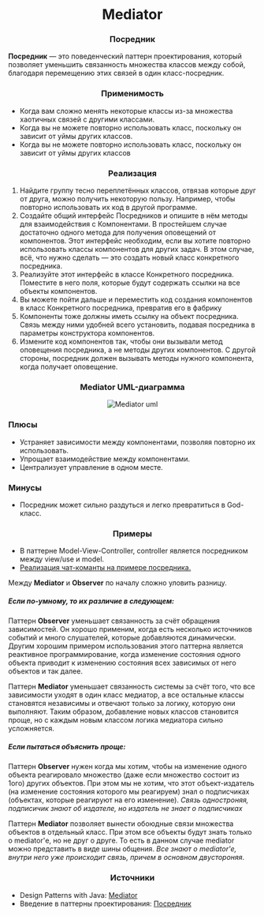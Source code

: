 <h1 align="center">
   Mediator
</h1>
<h3 align="center">
   Посредник
</h3>

**Посредник** — это поведенческий паттерн проектирования, который позволяет уменьшить связанность множества классов
между собой, благодаря перемещению этих связей в один класс-посредник.

<h3 align="center">
   Применимость
</h3>

- Когда вам сложно менять некоторые классы из-за множества хаотичных связей с другими классами.
- Когда вы не можете повторно использовать класс, поскольку он зависит от уймы других классов.
- Когда вы не можете повторно использовать класс, поскольку он зависит от уймы других классов

<h3 align="center">
   Реализация
</h3>

1. Найдите группу тесно переплетённых классов, отвязав которые друг от друга, можно получить некоторую пользу. Например,
   чтобы повторно использовать их код в другой программе.
2. Создайте общий интерфейс Посредников и опишите в нём методы для взаимодействия с Компонентами. В простейшем случае
   достаточно одного метода для получения оповещений от компонентов.
   Этот интерфейс необходим, если вы хотите повторно
   использовать классы компонентов для других задач. В этом
   случае, всё, что нужно сделать — это создать новый класс
   конкретного посредника.
3. Реализуйте этот интерфейс в классе Конкретного посредника. Поместите в него поля, которые будут содержать ссылки на
   все объекты компонентов.
4. Вы можете пойти дальше и переместить код создания компонентов в класс Конкретного посредника, превратив его в фабрику
5. Компоненты тоже должны иметь ссылку на объект посредника. Связь между ними удобней всего установить, подавая
   посредника в параметры конструктора компонентов.
6. Измените код компонентов так, чтобы они вызывали метод оповещения посредника, а не методы других компонентов. С
   другой стороны, посредник должен вызывать методы нужного компонента, когда получает оповещение.

<h3 align="center">
   Mediator UML-диаграмма
</h3>

<p align="center">
   <img src=https://github.com/evilpeopletyranny/JavaDesignPatterns/blob/main/src/patterns/behavior/mediator/diagram.png alt="Mediator uml">
</p>

<h3>Плюсы</h3>

- Устраняет зависимости между компонентами, позволяя повторно их использовать.
- Упрощает взаимодействие между компонентами.
- Централизует управление в одном месте.

<h3>Минусы</h3>

- Посредник может сильно раздуться и легко превратиться в God-класс.

<h3 align="center">
   Примеры
</h3>

- В паттерне Model-View-Controller, controller является посредником между view/use и model.
- [Реализация чат-команты на примере посредника.](https://github.com/evilpeopletyranny/JavaDesignPatterns/blob/main/src/patterns/behavior/mediator/code/)

Между **Mediator** и **Observer** по началу сложно уловить разницу.

<h5>
   Если по-умному, то их различие в следующем:
</h5>

Паттерн **Observer** уменьшает связанность за счёт обращения зависимостей. Он хорошо применим, когда есть несколько
источников событий и много слушателей, которые добавляются динамически. Другим хорошим примером использования этого
паттерна является реактивное программирование, когда изменение состояния одного объекта приводит к изменению состояния
всех зависимых от него объектов и так далее.

Паттерн **Mediator** уменьшает связанность системы за счёт того, что все зависимости уходят в один класс медиатор, а все
остальные классы становятся независимы и отвечают только за логику, которую они выполняют. Таким образом, добавление
новых классов становится проще, но с каждым новым классом логика медиатора сильно усложняется.

<h5>
   Если пытаться объяснить проще:
</h5>

Паттерн **Observer** нужен когда мы хотим, чтобы на изменение одного объекта реагировало множество (даже если множество
состоит из 1ого) других объектов. При этом мы не хотим, что этот объект-издатель (на изменение состояния которого мы
реагируем) знал о подписчиках (объектах, которые реагируют на его изменение). *Связь одностроняя, подписичик знают об
издателе, но издатель не знает о подписчиках*

Паттерн **Mediator** позволяет вынести обоюдные связи множества объектов в отдельный класс. При этом все объекты будут
знать только о mediator'е, но не друг о друге. То есть в данном случае mediator можно представить в виде шины общения.
*Все знают о mediator'e, внутри него уже происходит связь, причем в основном двустороняя*.

<h3 align="center">
   Источники
</h3>

- Design Patterns with
  Java: [Mediator](https://github.com/evilpeopletyranny/JavaDesignPatterns/blob/main/src/patterns/behavior/mediator/books/Olaf%20Musch%20EN.pdf)
- Введение в паттерны
  проектирования: [Посредник](https://github.com/evilpeopletyranny/JavaDesignPatterns/blob/main/src/patterns/behavior/mediator/books/Alexander%20Shvets%20RU.pdf)
